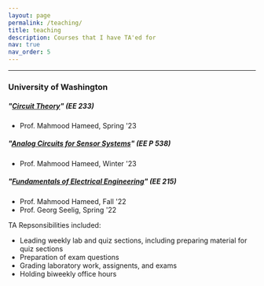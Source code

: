 ```yaml
---
layout: page
permalink: /teaching/
title: teaching
description: Courses that I have TA'ed for
nav: true
nav_order: 5
---
```

---
### University of Washington

##### *"[Circuit Theory](https://www.washington.edu/students/crscat/ee.html#ee233)"* (EE 233)
- Prof. Mahmood Hameed, Spring '23

##### *"[Analog Circuits for Sensor Systems](https://peden.ece.uw.edu/pmp/wp-content/uploads/sites/2/2022/04/AUT20_Analog-Circuits-for-Sensor-Systems-Silver.pdf)"* (EE P 538)
- Prof. Mahmood Hameed, Winter '23

##### *"[Fundamentals of Electrical Engineering](https://www.washington.edu/students/crscat/ee.html#ee215)"* (EE 215)
- Prof. Mahmood Hameed, Fall '22
- Prof. Georg Seelig, Spring '22

TA Repsonsibilities included:
- Leading weekly lab and quiz sections, including preparing material for quiz sections
- Preparation of exam questions
- Grading laboratory work, assignents, and exams
- Holding biweekly office hours